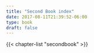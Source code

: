 ```yaml
---
title: "Second Book index"
date: 2017-08-11T21:39:52-06:00
type: book
draft: false
---
```

{{< chapter-list "secondbook" >}}
